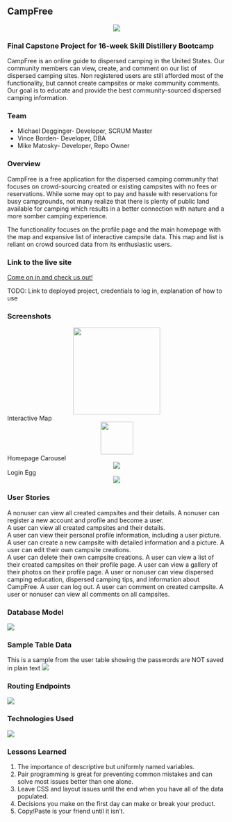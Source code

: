 ## CampFree

<center><img src="images/CampFree-logos.jpeg"></center>

### Final Capstone Project for 16-week Skill Distillery Bootcamp

  CampFree is an online guide to dispersed camping in the United States. Our community
members can view, create, and comment on our list of dispersed camping sites. Non registered
users are still afforded most of the functionality, but cannot create campsites or make
community comments. Our goal is to educate and provide the best community-sourced
dispersed camping information.

### Team

* Michael Degginger- Developer, SCRUM Master
* Vince Borden- Developer, DBA
* Mike Matosky- Developer, Repo Owner

### Overview

CampFree is a free application for the dispersed camping community that focuses
on crowd-sourcing created or existing campsites with no fees or reservations. While
some may opt to pay and hassle with reservations for busy campgrounds, not many
realize that there is plenty of public land available for camping which results
in a better connection with nature and a more somber camping experience.

The functionality focuses on the profile page and the main homepage with the map
and expansive list of interactive campsite data. This map and list is reliant on
crowd sourced data from its enthusiastic users.


### Link to the live site

[Come on in and check us out!](https://www.youtube.com/watch?v=dQw4w9WgXcQ)

TODO: Link to deployed project, credentials to log in, explanation of how to use

### Screenshots

<center><img src="images/Map w Data.png" height="200px"></center>
Interactive Map

<center><img src="images/ScreenShot1.png" | height=75></center>
Homepage Carousel

<center><img src="images/ScreenShot2.png" =250x250></center>
Login Egg

<center><img src="images/ScreenShot3.png"></center>


### User Stories

A nonuser can view all created campsites and their details.
A nonuser can register a new account and profile and become a user.  
A user can view all created campsites and their details.  
A user can view their personal profile information, including a user picture.
A user can create a new campsite with detailed information and a picture.
A user can edit their own campsite creations.   
A user can delete their own campsite creations.
A user can view a list of their created campsites on their profile page.
A user can view a gallery of their photos on their profile page.
A user or nonuser can view dispersed camping education, dispersed camping tips, and information about CampFree.
A user can log out.
A user can comment on created campsite.
A user or nonuser can view all comments on all campsites.

### Database Model

<img src= "images/campfreedb.png">

### Sample Table Data

This is a sample from the user table showing the passwords are NOT saved in plain text
<img src="images/SampleTable.png">

### Routing Endpoints

<img src="images/Endpoints.png">


### Technologies Used

<img src="images/TechUsed.png">

### Lessons Learned

1. The importance of descriptive but uniformly named variables.
2. Pair programming is great for preventing common mistakes and can solve most issues better than one alone.
3. Leave CSS and layout issues until the end when you have all of the data populated.
4. Decisions you make on the first day can make or break your product.
5. Copy/Paste is your friend until it isn’t.
